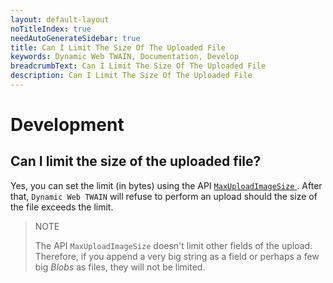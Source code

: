 ```yaml
---
layout: default-layout
noTitleIndex: true
needAutoGenerateSidebar: true
title: Can I Limit The Size Of The Uploaded File
keywords: Dynamic Web TWAIN, Documentation, Develop
breadcrumbText: Can I Limit The Size Of The Uploaded File
description: Can I Limit The Size Of The Uploaded File
---
```


# Development

## Can I limit the size of the uploaded file? 

 Yes, you can set the limit (in bytes) using the API [ `MaxUploadImageSize` ]({{site.info}}api/WebTwain_IO.html#maxuploadimagesize). After that, `Dynamic Web TWAIN` will refuse to perform an upload should the size of the file exceeds the limit.

> NOTE 
>  
> The API `MaxUploadImageSize` doesn't limit other fields of the upload. Therefore, if you append a very big string as a field or perhaps a few big *Blobs* as files, they will not be limited.
